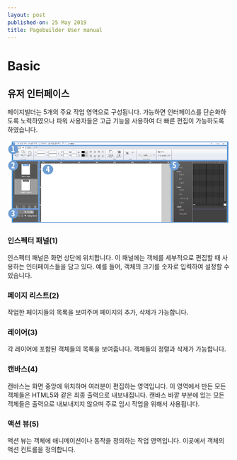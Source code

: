 ```yaml
---
layout: post
published-on: 25 May 2019
title: Pagebuilder User manual
---
```


# Basic

## 유저 인터페이스

페이지빌더는 5개의 주요 작업 영역으로 구성됩니다. 가능하면 인터페이스를 단순화하도록 노력하였으나 파워 사용자들은 고급 기능을 사용하여 더 빠른 편집이 가능하도록 하였습니다.

![main](./figure/3basic-playground.png)

### 인스펙터 패널(1)

인스펙터 패널은 화면 상단에 위치합니다. 이 패널에는 객체를 세부적으로 편집할 때 사용하는 인터페이스들을 담고 있다. 예를 들어, 객체의 크기를 숫자로 입력하여 설정할 수 있습니다.

### 페이지 리스트(2)

작업한 페이지들의 목록을 보여주며 페이지의 추가, 삭제가 가능합니다.

### 레이어(3)

각 레이어에 포함된 객체들의 목록을 보여줍니다. 객체들의 정렬과 삭제가 가능합니다.

### 캔바스(4)

캔바스는 화면 중앙에 위치하며 여러분이 편집하는 영역입니다. 이 영역에서 만든 모든 객체들은 HTML5와 같은 최종 출력으로 내보내집니다. 캔바스 바깥 부분에 있는 모든 객체들은 출력으로 내보내지지 않으며 주로 임시 작업을 위해서 사용됩니다. 

### 액션 뷰(5)

액션 뷰는 객체에 애니메이션이나 동작을 정의하는 작업 영역입니다. 이곳에서 객체의 액션 컨트롤을 정의합니다. 

 
